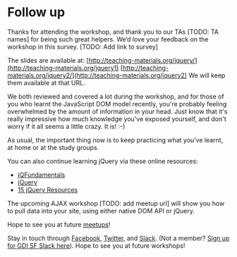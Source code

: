 # Follow up

Thanks for attending the workshop, and thank you to our TAs [TODO: TA names] for being such great helpers. We’d love your feedback on the workshop in this survey. [TODO: Add link to survey]

The slides are available at:
[http://teaching-materials.org/jquery/](http://teaching-materials.org/jquery1)
[http://teaching-materials.org/jquery2/](http://teaching-materials.org/jquery2)
We will keep them available at that URL.

We both reviewed and covered a lot during the workshop, and for those of you who learnt the JavaScript DOM model recently, you're probably feeling overwhelmed by the amount of information in your head. Just know that it's really impressive how much knowledge you've exposed yourself, and don't worry if it all seems a little crazy. It is! :-)

As usual, the important thing now is to keep practicing what you’ve learnt, at home or at the study groups.

You can also continue learning jQuery via these online resources:
- [jQFundamentals](http://jqfundamentals.com/)
- [jQuery](http://www.codecademy.com/tracks/jquery)
- [15 jQuery Resources](http://net.tutsplus.com/tutorials/javascript-ajax/15-resources-to-get-you-started-with-jquery-from-scratch/)

The upcoming AJAX workshop [TODO: add meetup url] will show you how to pull data into your site, using either native DOM API or jQuery.

Hope to see you at future [meetups](meetup.com/Girl-Develop-It-San-Francisco/)!

Stay in touch through [Facebook](https://www.facebook.com/gdisf/), [Twitter](https://twitter.com/gdisf), and [Slack](http://gdisf.slack.com). (Not a member? [Sign up for GDI SF Slack here](http://gdisf-slack.herokuapp.com)). Hope to see you at future workshops!
